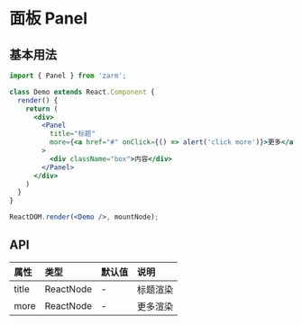 # 面板 Panel



## 基本用法
```jsx
import { Panel } from 'zarm';

class Demo extends React.Component {
  render() {
    return (
      <div>
        <Panel
          title="标题"
          more={<a href="#" onClick={() => alert('click more')}>更多</a>}
        >
          <div className="box">内容</div>
        </Panel>
      </div>
    )
  }
}

ReactDOM.render(<Demo />, mountNode);
```



## API

| 属性 | 类型 | 默认值 | 说明 |
| :--- | :--- | :--- | :--- |
| title | ReactNode | - | 标题渲染 |
| more | ReactNode | - | 更多渲染 |
